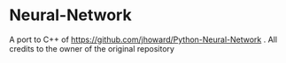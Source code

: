 Neural-Network
==============

A port to C++ of https://github.com/jhoward/Python-Neural-Network . All credits to the owner of the original repository
